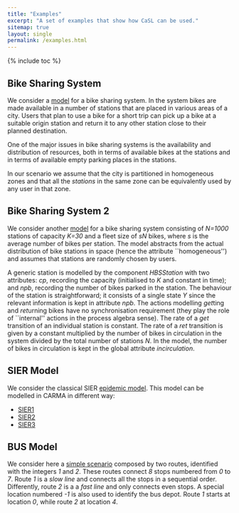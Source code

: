 ```yaml
---
title: "Examples"
excerpt: "A set of examples that show how CaSL can be used."
sitemap: true
layout: single
permalink: /examples.html
---
```

{% include toc %}

## Bike Sharing System

We consider a [model](assets/code/BSS.carma) for a bike sharing system. In the system bikes are made available in a number of stations that are placed in various
areas of a city. Users that plan to use a bike for a short trip can pick up a bike at a suitable origin station and return it to any other station close to their planned destination.

One of the major issues in bike sharing systems is the availability and distribution of resources, both in terms of available bikes at the stations and in terms of available empty parking places in the stations.

In our scenario we assume that the city is partitioned in homogeneous zones and that all the
*stations* in the same zone  can be equivalently used by any user in that zone.


## Bike Sharing System 2

We consider another [model](assets/code/BSS2.carma) for a bike sharing system consisting of *N=1000* stations of capacity *K=30* and a fleet size of *sN* bikes, where *s* is the average number of bikes per station.
The model abstracts from  the actual distribution of bike stations in space (hence the attribute
``homogeneous'') and assumes that stations are randomly chosen by users.

A generic station is modelled by the component *HBSStation* with two attributes: *cp*, recording the
capacity (initialised to $K$ and constant in time); and *npb*, recording the number of
bikes parked in the station. The behaviour of the station is straightforward; it consists of a single state *Y*
since the relevant information is kept in attribute *npb*. The actions modelling *get*ting  and *ret*urning  bikes
have no  synchronisation requirement (they play the role of  ``internal'' actions in the process algebra sense). The rate of a *get* transition of an individual
station is constant. The rate of a *ret* transition is given by a constant multiplied by the number of bikes in circulation in the system
divided by the total number of stations  *N*. In the model, the  number of bikes in circulation
is kept in the global attribute *incirculation*.

## SIER Model

We consider the classical SIER [epidemic model](https://en.wikipedia.org/wiki/Epidemic_model). This model can be modelled in CARMA in different way:

+ [SIER1](assets/code/SIER1.carma)
+ [SIER2](assets/code/SIER2.carma)
+ [SIER3](assets/code/SIER3.carma)

## BUS Model

We consider here a [simple scenario](assets/code/SIER1.carma) composed by two routes, identified with the integers *1* and *2*. These routes connect *8* stops numbered from *0* to *7*. Route *1* is a *slow line* and connects all the stops in a sequential order. Differently, route *2* is a a *fast line* and only connects even stops. A special location numbered *-1* is also used to identify the bus depot. Route *1* starts at location *0*, while route *2* at location *4*.
